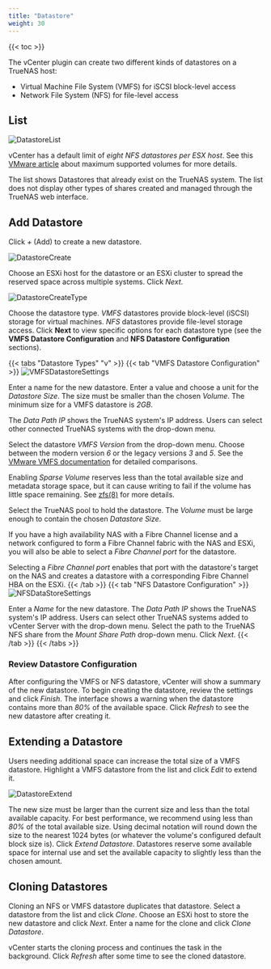 ```yaml
---
title: "Datastore"
weight: 30
---
```


{{< toc >}}

The vCenter plugin can create two different kinds of datastores on a TrueNAS host:

* Virtual Machine File System (VMFS) for iSCSI block-level access
* Network File System (NFS) for file-level access

## List

![DatastoreList](/images/vCenterPlugin/DatastoreList.png "Datastores List")

vCenter has a default limit of *eight NFS datastores per ESX host*.
See this [VMware article](https://kb.vmware.com/s/article/1020652) about maximum supported volumes for more details.

The list shows Datastores that already exist on the TrueNAS system.
The list does not display other types of shares created and managed through the TrueNAS web interface.

## Add Datastore

Click *+* (Add) to create a new datastore.

![DatastoreCreate](/images/vCenterPlugin/DatastoreCreate.png "Creation Options")

Choose an ESXi host for the datastore or an ESXi cluster to spread the reserved space across multiple systems.
Click *Next*.

![DatastoreCreateType](/images/vCenterPlugin/DatastoreCreateType.png "Datastore Types")

Choose the datastore type.
*VMFS* datastores provide block-level (iSCSI) storage for virtual machines.
*NFS* datastores provide file-level storage access.
Click **Next** to view specific options for each datastore type (see the **VMFS Datastore Configuration** and **NFS Datastore Configuration** sections).

{{< tabs "Datastore Types" "v" >}}
{{< tab "VMFS Datastore Configuration" >}}
![VMFSDatastoreSettings](/images/vCenterPlugin/VMFSDatastoreSettings.png "VMFS Options")

Enter a name for the new datastore.
Enter a value and choose a unit for the *Datastore Size*.
The size must be smaller than the chosen *Volume*.
The minimum size for a VMFS datastore is *2GB*.

The *Data Path IP* shows the TrueNAS system's IP address.
Users can select other connected TrueNAS systems with the drop-down menu.

Select the datastore *VMFS Version* from the drop-down menu.
Choose between the modern version *6* or the legacy versions *3* and *5*.
See the [VMware VMFS documentation](https://docs.vmware.com/) for detailed comparisons.

Enabling *Sparse Volume* reserves less than the total available size and metadata storage space, but it can cause writing to fail if the volume has little space remaining.
See [zfs(8)](https://www.freebsd.org/cgi/man.cgi?query=zfs) for more details.

Select the TrueNAS pool to hold the datastore.
The *Volume* must be large enough to contain the chosen *Datastore Size*.

If you have a high availability NAS with a Fibre Channel license and a network configured to form a Fibre Channel fabric with the NAS and ESXi, you will also be able to select a *Fibre Channel port* for the datastore.

Selecting a *Fibre Channel port* enables that port with the datastore's target on the NAS and creates a datastore with a corresponding Fibre Channel HBA on the ESXi.
{{< /tab >}}
{{< tab "NFS Datastore Configuration" >}}
![NFSDataStoreSettings](/images/vCenterPlugin/NFSDatastoreSettings.png "NFS Options")

Enter a *Name* for the new datastore.
The *Data Path IP* shows the TrueNAS system's IP address.
Users can select other TrueNAS systems added to vCenter Server with the drop-down menu.
Select the path to the TrueNAS NFS share from the *Mount Share Path* drop-down menu.
Click *Next*.
{{< /tab >}}
{{< /tabs >}}

### Review Datastore Configuration

After configuring the VMFS or NFS datastore, vCenter will show a summary of the new datastore.
To begin creating the datastore, review the settings and click *Finish*.
The interface shows a warning when the datastore contains more than *80%* of the available space.
Click *Refresh* to see the new datastore after creating it.

## Extending a Datastore

Users needing additional space can increase the total size of a VMFS datastore.
Highlight a VMFS datastore from the list and click *Edit* to extend it.

![DatastoreExtend](/images/vCenterPlugin/DatastoreExtend.png "Extension Options")

The new size must be larger than the current size and less than the total available capacity.
For best performance, we recommend using less than *80%* of the total available size.
Using decimal notation will round down the size to the nearest 1024 bytes (or whatever the volume's configured default block size is).
Click *Extend Datastore*.
Datastores reserve some available space for internal use and set the available capacity to slightly less than the chosen amount.

## Cloning Datastores

Cloning an NFS or VMFS datastore duplicates that datastore.
Select a datastore from the list and click *Clone*.
Choose an ESXi host to store the new datastore and click *Next*.
Enter a name for the clone and click *Clone Datastore*.

vCenter starts the cloning process and continues the task in the background.
Click *Refresh* after some time to see the cloned datastore.
